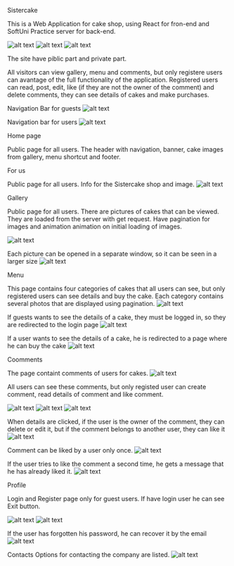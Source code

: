Sistercake

This is a Web Application for cake shop, using React for fron-end and SoftUni Practice server for back-end. 

![alt text](home.png)
![alt text](home2.png)
![alt text](home3.png)

The site have piblic part and private part. 

All visitors can view gallery, menu and comments, but only registere users can avantage of the full functionality of the application. Registered users can read, post, edit, like (if they are not the owner of the comment) and delete comments, they can see details of cakes and make purchases.

Navigation Bar for guests
![alt text](navBar-guest-1.png)

Navigation bar for users
![alt text](navBar-user.png)


Home page

Public page for all users. The header with navigation, banner, cake images from gallery, menu shortcut and footer.

For us

Public page for all users. Info for the Sistercake shop and image.
![alt text](forUs.png)


Gallery

Public page for all users. Тhere are pictures of cakes that can be viewed. Тhey are loaded from the server with get request. Have pagination for images and animation animation on initial loading of images.

![alt text](gallery.png)

Еach picture can be opened in a separate window, so it can be seen in a larger size
![alt text](<gallery - img.png>)

Menu

This page contains four categories of cakes that all users can see, but only registered users can see details and buy the cake. Each category contains several photos that are displayed using pagination.
![alt text](menu2.png)

If guests wants to see the details of a cake, they must be logged in, so they are redirected to the login page
![alt text](detailsGuest.png)

If a user wants to see the details of a cake, he is redirected to a page where he can buy the cake
![alt text](get.png)

Coomments

The page containt comments of users for cakes.
![alt text](clients.png) 

All users can see these comments, but only registed user can create comment, read details of comment and like comment.

![alt text](comment.png) ![alt text](editComment.png) ![alt text](editComment2.png)

When details are clicked, if the user is the owner of the comment, they can delete or edit it, but if the comment belongs to another user, they can like it
![alt text](commnent2.png)


Comment can be liked by a user only once.
![alt text](like.png) 

If the user tries to like the comment a second time, he gets a message that he has already liked it.
![alt text](liked.png)

Profile

Login and Register page only for guest users. If have login user he can see Exit button. 

![alt text](register.png)  ![alt text](login.png)

If the user has forgotten his password, he can recover it by the email
![alt text](recoveryPass.png)

Contacts
Options for contacting the company are listed.
![alt text](contact.png)






